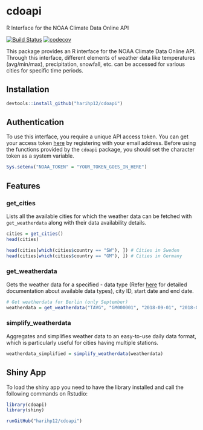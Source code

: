 # cdoapi
R Interface for the NOAA Climate Data Online API

[![Build Status](https://travis-ci.com/harihp12/cdoapi.svg?token=zu39qmCz9tp7Bhzm3kEA&branch=master)](https://travis-ci.com/harihp12/cdoapi)
[![codecov](https://codecov.io/gh/harihp12/cdoapi/branch/master/graph/badge.svg?token=qSGva0cJQs)](https://codecov.io/gh/harihp12/cdoapi)

This package provides an R interface for the NOAA Climate Data Online API. Through this interface, different elements of weather data like temperatures (avg/min/max), precipitation, snowfall, etc. can be accessed for various cities for specific time periods.

## Installation

```R
devtools::install_github("harihp12/cdoapi")
```

## Authentication

To use this interface, you require a unique API access token. You can get your access token [here](https://www.ncdc.noaa.gov/cdo-web/token) by registering with your email address. Before using the functions provided by the `cdoapi` package, you should set the character token as a system variable.

```R
Sys.setenv("NOAA_TOKEN" = "YOUR_TOKEN_GOES_IN_HERE")
```
## Features

### get_cities
Lists all the available cities for which the weather data can be fetched with `get_weatherdata` along with their data availability details.

```R
cities = get_cities()
head(cities)

head(cities[which(cities$country == "SW"), ]) # Cities in Sweden
head(cities[which(cities$country == "GM"), ]) # Cities in Germany
```

### get_weatherdata
Gets the weather data for a specified - data type (Refer [here](https://docs.opendata.aws/noaa-ghcn-pds/readme.html#element-summary) for detailed documentation about available data types), city ID, start date and end date.

```R
# Get weatherdata for Berlin (only September)
weatherdata = get_weatherdata("TAVG", "GM000001", "2018-09-01", "2018-09-23")
```

### simplify_weatherdata
Aggregates and simplifies weather data to an easy-to-use daily data format, which is particularly useful for cities having multiple stations.

```R
weatherdata_simplified = simplify_weatherdata(weatherdata)
```

## Shiny App
To load the shiny app you need to have the library installed and call the following commands on Rstudio:
```R
library(cdoapi)
library(shiny)

runGitHub("harihp12/cdoapi")
```